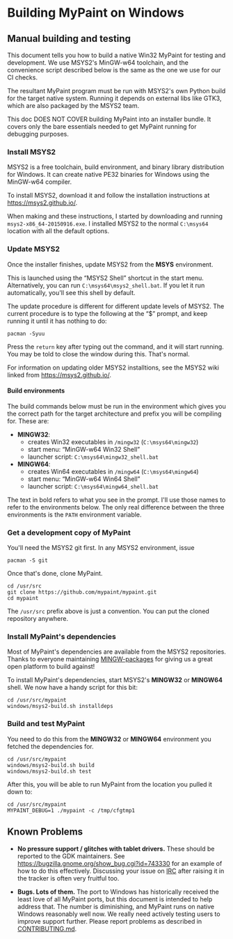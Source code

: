 # Building MyPaint on Windows

## Manual building and testing

This document tells you how to build a native Win32 MyPaint
for testing and development.
We use MSYS2's MinGW-w64 toolchain,
and the convenience script described below
is the same as the one we use for our CI checks.

The resultant MyPaint program must be run with
MSYS2's own Python build for the target native system.
Running it depends on external libs like GTK3, which are also
packaged by the MSYS2 team.

This doc DOES NOT COVER building MyPaint into an installer bundle.
It covers only the bare essentials needed to get MyPaint running
for debugging purposes.

### Install MSYS2

MSYS2 is a free toolchain,
build environment,
and binary library distribution for Windows.
It can create native PE32 binaries for Windows
using the MinGW-w64 compiler.

To install MSYS2,
download it and follow the installation instructions
at <https://msys2.github.io/>.

When making and these instructions,
I started by downloading and running `msys2-x86_64-20150916.exe`.
I installed MSYS2 to the normal `C:\msys64` location
with all the default options.

### Update MSYS2

Once the installer finishes, update MSYS2
from the **MSYS** environment.

This is launched using the “MSYS2 Shell” shortcut in the start menu.
Alternatively, you can run `C:\msys64\msys2_shell.bat`.
If you let it run automatically, you'll see this shell by default.

The update procedure is different for different update levels of MSYS2.
The current procedure is to type the following at the “$” prompt,
and keep running it until it has nothing to do:

    pacman -Syuu

Press the `return` key after typing out the command,
and it will start running.
You may be told to close the window during this. That's normal.

For information on updating older MSYS2 installtions,
see the MSYS2 wiki linked from <https://msys2.github.io/>.

#### Build environments

The build commands below must be run in the environment
which gives you the correct path for the
target architecture and prefix you will be compiling for.
These are:

* **MINGW32**:
  - creates Win32 executables in `/mingw32` (`C:\msys64\mingw32`)
  - start menu: “MinGW-w64 Win32 Shell”
  - launcher script: `C:\msys64\mingw32_shell.bat`
* **MINGW64**:
  - creates Win64 executables in `/mingw64` (`C:\msys64\mingw64`)
  - start menu: “MinGW-w64 Win64 Shell”
  - launcher script: `C:\msys64\mingw64_shell.bat`

The text in bold refers to what you see in the prompt.
I'll use those names to refer to the environments below.
The only real difference between the three environments is
the `PATH` environment variable.

### Get a development copy of MyPaint

You'll need the MSYS2 git first.
In any MSYS2 environment, issue

    pacman -S git

Once that's done, clone MyPaint.

    cd /usr/src
    git clone https://github.com/mypaint/mypaint.git
    cd mypaint

The `/usr/src` prefix above is just a convention.
You can put the cloned repository anywhere.

### Install MyPaint's dependencies

Most of MyPaint's dependencies are available from the MSYS2 repositories.
Thanks to everyone maintaining [MINGW-packages][MINGWPKGS] for giving us
a great open platform to build against!

To install MyPaint's dependencies,
start MSYS2's **MINGW32** or **MINGW64** shell.
We now have a handy script for this bit:

    cd /usr/src/mypaint
    windows/msys2-build.sh installdeps

### Build and test MyPaint

You need to do this from the **MINGW32** or **MINGW64** environment
you fetched the dependencies for.

    cd /usr/src/mypaint
    windows/msys2-build.sh build
    windows/msys2-build.sh test

After this, you will be able to run MyPaint
from the location you pulled it down to:

    cd /usr/src/mypaint
    MYPAINT_DEBUG=1 ./mypaint -c /tmp/cfgtmp1

## Known Problems

* **No pressure support / glitches with tablet drivers.**
  These should be reported to the GDK maintainers.
  See <https://bugzilla.gnome.org/show_bug.cgi?id=743330>
  for an example of how to do this effectively.
  Discussing your issue on [IRC](irc://irc.gnome.org/%23gtk%2B)
  after raising it in the tracker is often very fruitful too.

* **Bugs. Lots of them.**
  The port to Windows has historically received the least love of all
  MyPaint ports, but this document is intended to help address that.
  The number is diminishing, and MyPaint runs on native Windows
  reasonably well now.
  We really need actively testing users to improve support further.
  Please report problems as described in [CONTRIBUTING.md](CONTRIBUTING.md).

[MINGWPKGS]: https://github.com/Alexpux/MINGW-packages
